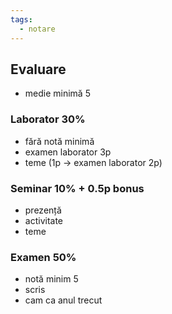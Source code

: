 ```yaml
---
tags:
  - notare
---
```

## Evaluare
- medie minimă 5

### Laborator 30%
- fără notă minimă
- examen laborator 3p
- teme (1p -> examen laborator 2p)
### Seminar 10% + 0.5p bonus
- prezență
- activitate
- teme
### Examen 50%
- notă minim 5
- scris
- cam ca anul trecut
